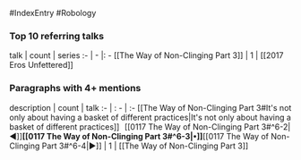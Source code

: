 #IndexEntry #Robology

### Top 10 referring talks
talk | count | series
:- | - |: -
[[The Way of Non-Clinging Part 3]] | 1 | [[2017 Eros Unfettered]]

### Paragraphs with 4+ mentions
description | count | talk
:- | : - | :-
[[The Way of Non-Clinging Part 3#It's not only about having a basket of different practices\|It's not only about having a basket of different practices]] &nbsp;&nbsp;[[0117 The Way of Non-Clinging Part 3#^6-2\|◀]]**[[0117 The Way of Non-Clinging Part 3#^6-3\|•]]**[[0117 The Way of Non-Clinging Part 3#^6-4\|▶]] | 1 | [[The Way of Non-Clinging Part 3]]

